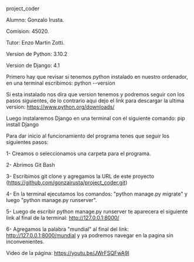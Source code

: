 project_coder

Alumno: Gonzalo Irusta.

Comision: 45020.

Tutor: Enzo Martin Zotti.

Version de Python: 3.10.2

Version de Django: 4.1

Primero hay que revisar si tenemos python instalado en nuestro ordenador, en una terminal escribimos:
python --version

Si esta instalado nos dira que version tenemos y podremos seguir con los pasos siguientes, de lo contrario aqui dejo el link para descargar la ultima version: 
https://www.python.org/downloads/


Luego instalaremos Django en una terminal con el siguiente comando: 
pip install Django

Para dar inicio al funcionamiento del programa tenes que seguir los siguientes pasos:

1- Creamos o seleccionamos una carpeta para el programa.

2- Abrimos Git Bash

3- Escribimos git clone y agregamos la URL de este proyecto (https://github.com/gonzairusta/project_coder.git)

4- En la terminal ejecutamos los comandos: "python manage.py migrate" y luego "python manage.py runserver".

5- Luego de escribir python manage.py runserver te aparecera el siguiente link al final de la terminal: http://127.0.0.1:8000/

6- Agregamos la palabra "mundial" al final del link: http://127.0.0.1:8000/mundial
y ya podremos navegar en la pagina sin inconvenientes.

Video de la página: https://youtu.be/JWrFSQFwA9I
